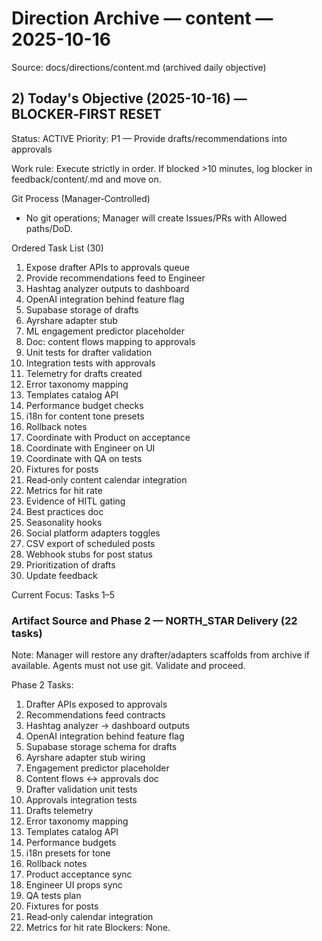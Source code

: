 # Direction Archive — content — 2025-10-16

Source: docs/directions/content.md (archived daily objective)

## 2) Today's Objective (2025-10-16) — BLOCKER‑FIRST RESET

Status: ACTIVE
Priority: P1 — Provide drafts/recommendations into approvals

Work rule: Execute strictly in order. If blocked >10 minutes, log blocker in feedback/content/<today>.md and move on.

Git Process (Manager‑Controlled)
- No git operations; Manager will create Issues/PRs with Allowed paths/DoD.

Ordered Task List (30)
1) Expose drafter APIs to approvals queue
2) Provide recommendations feed to Engineer
3) Hashtag analyzer outputs to dashboard
4) OpenAI integration behind feature flag
5) Supabase storage of drafts
6) Ayrshare adapter stub
7) ML engagement predictor placeholder
8) Doc: content flows mapping to approvals
9) Unit tests for drafter validation
10) Integration tests with approvals
11) Telemetry for drafts created
12) Error taxonomy mapping
13) Templates catalog API
14) Performance budget checks
15) i18n for content tone presets
16) Rollback notes
17) Coordinate with Product on acceptance
18) Coordinate with Engineer on UI
19) Coordinate with QA on tests
20) Fixtures for posts
21) Read‑only content calendar integration
22) Metrics for hit rate
23) Evidence of HITL gating
24) Best practices doc
25) Seasonality hooks
26) Social platform adapters toggles
27) CSV export of scheduled posts
28) Webhook stubs for post status
29) Prioritization of drafts
30) Update feedback

Current Focus: Tasks 1–5

### Artifact Source and Phase 2 — NORTH_STAR Delivery (22 tasks)
Note: Manager will restore any drafter/adapters scaffolds from archive if available. Agents must not use git. Validate and proceed.

Phase 2 Tasks:
1) Drafter APIs exposed to approvals
2) Recommendations feed contracts
3) Hashtag analyzer → dashboard outputs
4) OpenAI integration behind feature flag
5) Supabase storage schema for drafts
6) Ayrshare adapter stub wiring
7) Engagement predictor placeholder
8) Content flows ↔ approvals doc
9) Drafter validation unit tests
10) Approvals integration tests
11) Drafts telemetry
12) Error taxonomy mapping
13) Templates catalog API
14) Performance budgets
15) i18n presets for tone
16) Rollback notes
17) Product acceptance sync
18) Engineer UI props sync
19) QA tests plan
20) Fixtures for posts
21) Read‑only calendar integration
22) Metrics for hit rate
Blockers: None.


